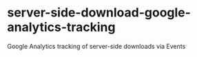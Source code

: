 # server-side-download-google-analytics-tracking
Google Analytics tracking of server-side downloads via Events
